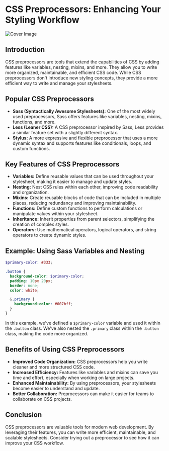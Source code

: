 # CSS Preprocessors: Enhancing Your Styling Workflow

![Cover Image](https://images.pexels.com/photos/248515/pexels-photo-248515.png?auto=compress&cs=tinysrgb&w=850&dpr=1)

## Introduction

CSS preprocessors are tools that extend the capabilities of CSS by adding features like variables, nesting, mixins, and more. They allow you to write more organized, maintainable, and efficient CSS code. While CSS preprocessors don't introduce new styling concepts, they provide a more efficient way to write and manage your stylesheets.

## Popular CSS Preprocessors

- **Sass (Syntactically Awesome Stylesheets):** One of the most widely used preprocessors, Sass offers features like variables, nesting, mixins, functions, and more.
- **Less (Leaner CSS):** A CSS preprocessor inspired by Sass, Less provides a similar feature set with a slightly different syntax.
- **Stylus:** A more expressive and flexible preprocessor that uses a more dynamic syntax and supports features like conditionals, loops, and custom functions.

## Key Features of CSS Preprocessors

- **Variables:** Define reusable values that can be used throughout your stylesheet, making it easier to manage and update styles.
- **Nesting:** Nest CSS rules within each other, improving code readability and organization.
- **Mixins:** Create reusable blocks of code that can be included in multiple places, reducing redundancy and improving maintainability.
- **Functions:** Define custom functions to perform calculations or manipulate values within your stylesheet.
- **Inheritance:** Inherit properties from parent selectors, simplifying the creation of complex styles.
- **Operators:** Use mathematical operators, logical operators, and string operators to create dynamic styles.

## Example: Using Sass Variables and Nesting

```scss
$primary-color: #333;

.button {
  background-color: $primary-color;
  padding: 10px 20px;
  border: none;
  color: white;

  &.primary {
    background-color: #007bff;
  }
}
```

In this example, we've defined a `$primary-color` variable and used it within the `.button` class. We've also nested the `.primary` class within the `.button` class, making the code more organized.

## Benefits of Using CSS Preprocessors

- **Improved Code Organization:** CSS preprocessors help you write cleaner and more structured CSS code.
- **Increased Efficiency:** Features like variables and mixins can save you time and effort, especially when working on large projects.
- **Enhanced Maintainability:** By using preprocessors, your stylesheets become easier to understand and update.
- **Better Collaboration:** Preprocessors can make it easier for teams to collaborate on CSS projects.

## Conclusion

CSS preprocessors are valuable tools for modern web development. By leveraging their features, you can write more efficient, maintainable, and scalable stylesheets. Consider trying out a preprocessor to see how it can improve your CSS workflow.

